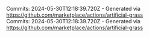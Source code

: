 Commits: 2024-05-30T12:18:39.720Z - Generated via https://github.com/marketplace/actions/artificial-grass
<br>
Commits: 2024-05-30T12:18:39.720Z - Generated via https://github.com/marketplace/actions/artificial-grass
<br>
